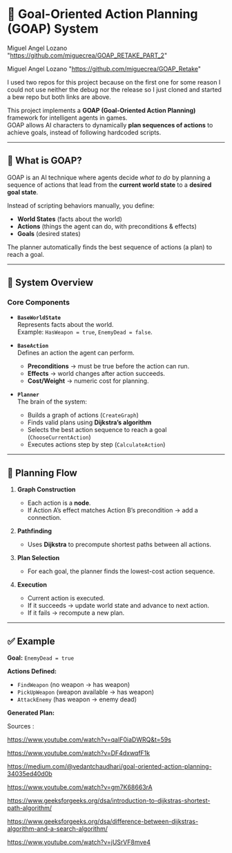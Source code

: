 


# 🎯 Goal-Oriented Action Planning (GOAP) System


Miguel Angel Lozano "https://github.com/miguecrea/GOAP_RETAKE_PART_2"

Miguel Angel Lozano "https://github.com/miguecrea/GOAP_Retake"

I used two repos for this project because  on the first one for some reason I could not use neither the debug nor the release so I just cloned 
and started a bew repo but both links are above.


This project implements a **GOAP (Goal-Oriented Action Planning)** framework for intelligent agents in games.  
GOAP allows AI characters to dynamically **plan sequences of actions** to achieve goals, instead of following hardcoded scripts.  

---

## 🚀 What is GOAP?

GOAP is an AI technique where agents decide *what to do* by planning a sequence of actions that lead from the **current world state** to a **desired goal state**.  

Instead of scripting behaviors manually, you define:  
- **World States** (facts about the world)  
- **Actions** (things the agent can do, with preconditions & effects)  
- **Goals** (desired states)  

The planner automatically finds the best sequence of actions (a plan) to reach a goal.  

---

## 🧩 System Overview

### Core Components
- **`BaseWorldState`**  
  Represents facts about the world.  
  Example: `HasWeapon = true`, `EnemyDead = false`.

- **`BaseAction`**  
  Defines an action the agent can perform.  
  - **Preconditions** → must be true before the action can run.  
  - **Effects** → world changes after action succeeds.  
  - **Cost/Weight** → numeric cost for planning.  

- **`Planner`**  
  The brain of the system:  
  - Builds a graph of actions (`CreateGraph`)  
  - Finds valid plans using **Dijkstra’s algorithm**  
  - Selects the best action sequence to reach a goal (`ChooseCurrentAction`)  
  - Executes actions step by step (`CalculateAction`)  

---

## 🔄 Planning Flow

1. **Graph Construction**  
   - Each action is a **node**.  
   - If Action A’s effect matches Action B’s precondition → add a connection.  

2. **Pathfinding**  
   - Uses **Dijkstra** to precompute shortest paths between all actions.  

3. **Plan Selection**  
   - For each goal, the planner finds the lowest-cost action sequence.  

4. **Execution**  
   - Current action is executed.  
   - If it succeeds → update world state and advance to next action.  
   - If it fails → recompute a new plan.  

---

## ✅ Example

**Goal:** `EnemyDead = true`  

**Actions Defined:**  
- `FindWeapon` (no weapon → has weapon)  
- `PickUpWeapon` (weapon available → has weapon)  
- `AttackEnemy` (has weapon → enemy dead)  

**Generated Plan:**  

Sources :

https://www.youtube.com/watch?v=qaIF0iaDWRQ&t=59s

https://www.youtube.com/watch?v=DF4dxwqfF1k

https://medium.com/@vedantchaudhari/goal-oriented-action-planning-34035ed40d0b

https://www.youtube.com/watch?v=gm7K68663rA

https://www.geeksforgeeks.org/dsa/introduction-to-dijkstras-shortest-path-algorithm/

https://www.geeksforgeeks.org/dsa/difference-between-dijkstras-algorithm-and-a-search-algorithm/

https://www.youtube.com/watch?v=jUSrVF8mve4






